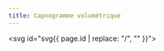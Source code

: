 ```yaml
---
title: Capnogramme volumétrique
---
```


<svg id="svg{{ page.id | replace: "/", "" }}"></svg>
<script>
	var lung = new sv.SimpleLung();
	var ventilator = new sv.PressureControler();
	ventilator.nbcycles = 1;
	ventilator.Tsampl = .001;
	var data = ventilator.ventilate(lung);

	fx = function(d){return d.Vte};
	fy2 = function(d){return d.PCO2};


	var graph = new gs.quickGraph( "#svg{{ page.id | replace: "/", "" }}", data.timeData, fx, fy2)
		.setidx("Vte")
		.setidy("PCO2");
</script>
